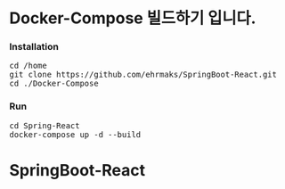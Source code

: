 # Docker-Compose 빌드하기 입니다.
### Installation
<pre>
cd /home
git clone https://github.com/ehrmaks/SpringBoot-React.git
cd ./Docker-Compose
</pre>

### Run
<pre>
cd Spring-React
docker-compose up -d --build
</pre>
# SpringBoot-React
